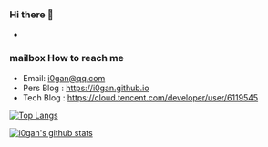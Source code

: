 ### Hi there 👋
- 
### mailbox How to reach me
- Email: i0gan@qq.com
- Pers Blog : https://i0gan.github.io
- Tech Blog : https://cloud.tencent.com/developer/user/6119545


[![Top Langs](https://github-readme-stats.vercel.app/api/top-langs/?username=i0gan&layout=compact)](https://github.com/i0gan/github-readme-stats)

[![i0gan's github stats](https://github-readme-stats.vercel.app/api?username=i0gan&show_icons=true&theme=radical)](https://github.com/i0gan/github-readme-stats)
